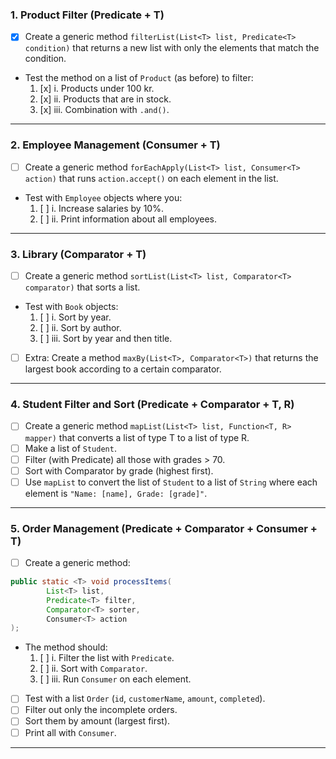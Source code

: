 ### 1. Product Filter (Predicate + T)
- [x] Create a generic method `filterList(List<T> list, Predicate<T> condition)` that returns a new list with only the elements that match the condition.
- Test the method on a list of `Product` (as before) to filter:
  1. [x] i. Products under 100 kr.
  2. [x] ii. Products that are in stock.
  3. [x] iii. Combination with `.and()`.

---

### 2. Employee Management (Consumer + T)
- [ ] Create a generic method `forEachApply(List<T> list, Consumer<T> action)` that runs `action.accept()` on each element in the list.
- Test with `Employee` objects where you:
  1. [ ] i. Increase salaries by 10%.
  2. [ ] ii. Print information about all employees.

---

### 3. Library (Comparator + T)
- [ ] Create a generic method `sortList(List<T> list, Comparator<T> comparator)` that sorts a list.
- Test with `Book` objects:
  1. [ ] i. Sort by year.
  2. [ ] ii. Sort by author.
  3. [ ] iii. Sort by year and then title. 
- [ ] Extra: Create a method `maxBy(List<T>, Comparator<T>)` that returns the largest book according to a certain comparator.

---

### 4. Student Filter and Sort (Predicate + Comparator + T, R)
- [ ] Create a generic method `mapList(List<T> list, Function<T, R> mapper)` that converts a list of type T to a list of type R.
- [ ] Make a list of `Student`.
- [ ] Filter (with Predicate) all those with grades > 70.
- [ ] Sort with Comparator by grade (highest first).
- [ ] Use `mapList` to convert the list of `Student` to a list of `String` where each element is `"Name: [name], Grade: [grade]"`.

---

### 5. Order Management (Predicate + Comparator + Consumer + T)
- [ ] Create a generic method:
```java
public static <T> void processItems(
        List<T> list,
        Predicate<T> filter,
        Comparator<T> sorter,
        Consumer<T> action
);
```
- The method should:
  1. [ ] i. Filter the list with `Predicate`.
  2. [ ] ii. Sort with `Comparator`.
  3. [ ] iii. Run `Consumer` on each element.
- [ ] Test with a list `Order` (`id`, `customerName`, `amount`, `completed`).
- [ ] Filter out only the incomplete orders.
- [ ] Sort them by amount (largest first).
- [ ] Print all with `Consumer`.

---

